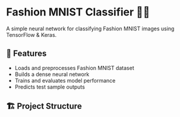 # Fashion MNIST Classifier 👕👟

A simple neural network for classifying Fashion MNIST images using TensorFlow & Keras.

## 🧠 Features
- Loads and preprocesses Fashion MNIST dataset  
- Builds a dense neural network  
- Trains and evaluates model performance  
- Predicts test sample outputs  

## 🏗️ Project Structure

